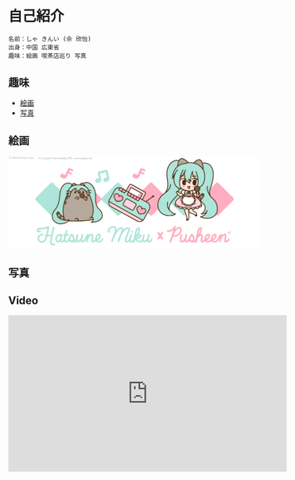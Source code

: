 # 自己紹介

```Python
名前：しゃ きんい (佘 欣怡)
出身：中国 広東省
趣味：絵画 喫茶店巡り 写真
```

## 趣味
- [絵画](#sec1)
- [写真](#sec2)


<a id="sec1"></a>
## 絵画
![Miku](https://raw.githubusercontent.com/Shexyin/sxyinnDemo2/main/docs/Hatsune_Miku_Article_Header.png)


<a id="sec2"></a>
## 写真



## Video
<iframe width="560" height="315" src="https://www.youtube.com/embed/aHNWL7MBXoc" title="YouTube video player" frameborder="0" allow="accelerometer; autoplay; clipboard-write; encrypted-media; gyroscope; picture-in-picture" allowfullscreen></iframe>
